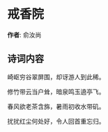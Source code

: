 # 戒香院

**作者**: 俞汝尚

## 诗词内容

崎岖穷谷翠屏围，却讶游人到此稀。

修竹带云当户耸，暗泉鸣玉遶亭飞。

春风欲老茶含旆，暑雨初收水带矶。

扰扰红尘何处好，令人回首重忘归。

